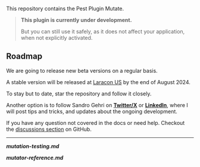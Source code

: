 This repository contains the Pest Plugin Mutate.

> **This plugin is currently under development.**
> 
>  But you can still use it safely, as it does not affect your application, when not explicitly activated.

## Roadmap

We are going to release new beta versions on a regular basis.

A stable version will be released at [Laracon US](https://laracon.us/) by the end of August 2024.

To stay but to date, star the repository and follow it closely.

Another option is to follow Sandro Gehri on **[Twitter/X](https://twitter.com/gehrisandro)** or **[LinkedIn](https://www.linkedin.com/in/sandro-gehri-02150b41/)**, where I will post tips and tricks, and updates about the ongoing development. 

If you have any question not covered in the docs or need help. Checkout the [discussions section](https://github.com/pestphp/pest-plugin-mutate/discussions) on GitHub.

---

___mutation-testing.md___

___mutator-reference.md___

